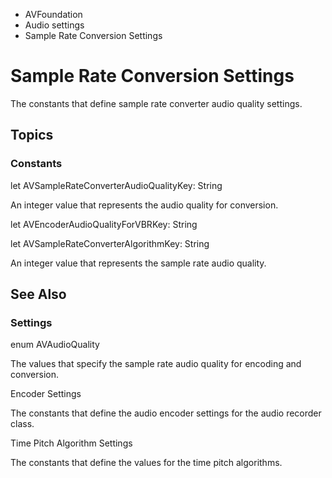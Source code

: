 

- AVFoundation
- Audio settings
-  Sample Rate Conversion Settings 

# Sample Rate Conversion Settings

The constants that define sample rate converter audio quality settings.

## Topics

### Constants

let AVSampleRateConverterAudioQualityKey: String

An integer value that represents the audio quality for conversion.

let AVEncoderAudioQualityForVBRKey: String

let AVSampleRateConverterAlgorithmKey: String

An integer value that represents the sample rate audio quality.

## See Also

### Settings

enum AVAudioQuality

The values that specify the sample rate audio quality for encoding and conversion.

Encoder Settings

The constants that define the audio encoder settings for the audio recorder class.

Time Pitch Algorithm Settings

The constants that define the values for the time pitch algorithms.

